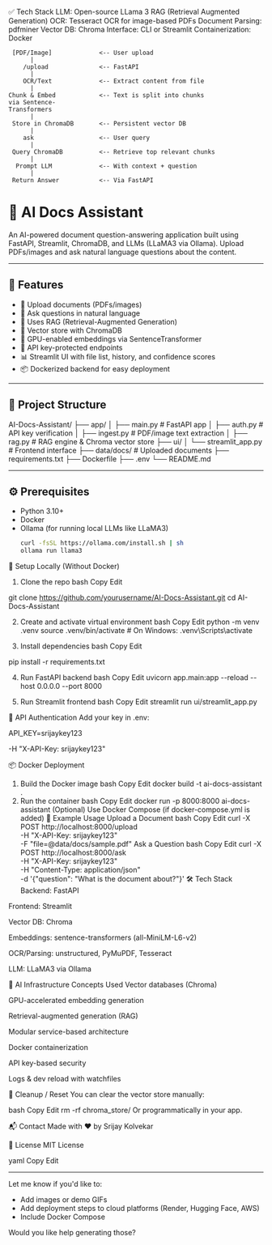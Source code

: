 ✅ Tech Stack
LLM: Open-source LLama 3
RAG (Retrieval Augmented Generation)
OCR: Tesseract OCR for image-based PDFs
Document Parsing: pdfminer
Vector DB: Chroma
Interface: CLI or Streamlit
Containerization: Docker



     [PDF/Image]             <-- User upload
          |
        /upload              <-- FastAPI
          |
        OCR/Text             <-- Extract content from file
          |
    Chunk & Embed            <-- Text is split into chunks
    via Sentence-    
    Transformers     
          |
     Store in ChromaDB       <-- Persistent vector DB
          |
        ask                  <-- User query
          |
     Query ChromaDB          <-- Retrieve top relevant chunks
          |
      Prompt LLM             <-- With context + question
          |
     Return Answer           <-- Via FastAPI


# 🧠 AI Docs Assistant

An AI-powered document question-answering application built using FastAPI, Streamlit, ChromaDB, and LLMs (LLaMA3 via Ollama). Upload PDFs/images and ask natural language questions about the content.

---

## 🚀 Features

- 📄 Upload documents (PDFs/images)
- 🤖 Ask questions in natural language
- 🧠 Uses RAG (Retrieval-Augmented Generation)
- 💾 Vector store with ChromaDB
- 🧰 GPU-enabled embeddings via SentenceTransformer
- 🔐 API key-protected endpoints
- 📊 Streamlit UI with file list, history, and confidence scores
- 📦 Dockerized backend for easy deployment

---

## 📂 Project Structure


AI-Docs-Assistant/
├── app/
│ ├── main.py # FastAPI app
│ ├── auth.py # API key verification
│ ├── ingest.py # PDF/image text extraction
│ ├── rag.py # RAG engine & Chroma vector store
├── ui/
│ └── streamlit_app.py # Frontend interface
├── data/docs/ # Uploaded documents
├── requirements.txt
├── Dockerfile
├── .env
└── README.md




---

## ⚙️ Prerequisites

- Python 3.10+
- Docker
- Ollama (for running local LLMs like LLaMA3)
  ```bash
  curl -fsSL https://ollama.com/install.sh | sh
  ollama run llama3


🧪 Setup Locally (Without Docker)
1. Clone the repo
bash
Copy
Edit

git clone https://github.com/yourusername/AI-Docs-Assistant.git
cd AI-Docs-Assistant


2. Create and activate virtual environment
bash
Copy
Edit
python -m venv .venv
source .venv/bin/activate  # On Windows: .venv\Scripts\activate


3. Install dependencies
bash
Copy
Edit

pip install -r requirements.txt


4. Run FastAPI backend
bash
Copy
Edit
uvicorn app.main:app --reload --host 0.0.0.0 --port 8000

5. Run Streamlit frontend
bash
Copy
Edit
streamlit run ui/streamlit_app.py



🔐 API Authentication
Add your key in .env:

API_KEY=srijaykey123

-H "X-API-Key: srijaykey123"


📦 Docker Deployment
1. Build the Docker image
bash
Copy
Edit
docker build -t ai-docs-assistant .
2. Run the container
bash
Copy
Edit
docker run -p 8000:8000 ai-docs-assistant
(Optional) Use Docker Compose (if docker-compose.yml is added)
🧠 Example Usage
Upload a Document
bash
Copy
Edit
curl -X POST http://localhost:8000/upload \
  -H "X-API-Key: srijaykey123" \
  -F "file=@data/docs/sample.pdf"
Ask a Question
bash
Copy
Edit
curl -X POST http://localhost:8000/ask \
  -H "X-API-Key: srijaykey123" \
  -H "Content-Type: application/json" \
  -d '{"question": "What is the document about?"}'
🛠 Tech Stack
Backend: FastAPI

Frontend: Streamlit

Vector DB: Chroma

Embeddings: sentence-transformers (all-MiniLM-L6-v2)

OCR/Parsing: unstructured, PyMuPDF, Tesseract

LLM: LLaMA3 via Ollama

🧠 AI Infrastructure Concepts Used
Vector databases (Chroma)

GPU-accelerated embedding generation

Retrieval-augmented generation (RAG)

Modular service-based architecture

Docker containerization

API key-based security

Logs & dev reload with watchfiles

🧹 Cleanup / Reset
You can clear the vector store manually:

bash
Copy
Edit
rm -rf chroma_store/
Or programmatically in your app.

📬 Contact
Made with ❤️ by Srijay Kolvekar

📄 License
MIT License

yaml
Copy
Edit

---

Let me know if you'd like to:
- Add images or demo GIFs
- Add deployment steps to cloud platforms (Render, Hugging Face, AWS)
- Include Docker Compose

Would you like help generating those?
